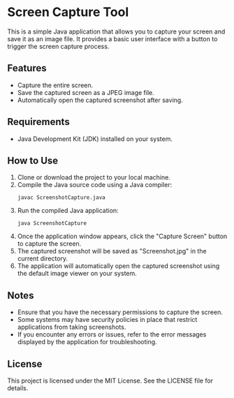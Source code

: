 # Screen Capture Tool

This is a simple Java application that allows you to capture your screen and save it as an image file. It provides a basic user interface with a button to trigger the screen capture process.

## Features
- Capture the entire screen.
- Save the captured screen as a JPEG image file.
- Automatically open the captured screenshot after saving.

## Requirements
- Java Development Kit (JDK) installed on your system.

## How to Use
1. Clone or download the project to your local machine.
2. Compile the Java source code using a Java compiler:
    ```
    javac ScreenshotCapture.java
    ```
3. Run the compiled Java application:
    ```
    java ScreenshotCapture
    ```
4. Once the application window appears, click the "Capture Screen" button to capture the screen.
5. The captured screenshot will be saved as "Screenshot.jpg" in the current directory.
6. The application will automatically open the captured screenshot using the default image viewer on your system.

## Notes
- Ensure that you have the necessary permissions to capture the screen.
- Some systems may have security policies in place that restrict applications from taking screenshots.
- If you encounter any errors or issues, refer to the error messages displayed by the application for troubleshooting.

## License
This project is licensed under the MIT License. See the LICENSE file for details.
